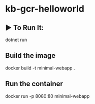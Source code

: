 # kb-gcr-helloworld

## ▶️ To Run It:
dotnet run


## Build the image
docker build -t minimal-webapp .

## Run the container
docker run -p 8080:80 minimal-webapp